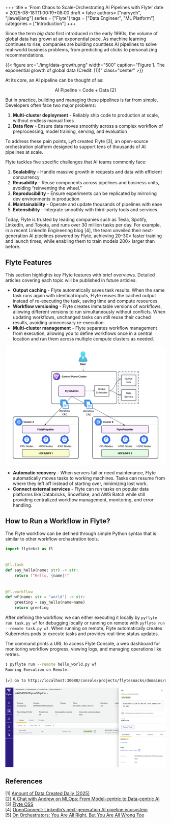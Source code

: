 +++
title = 'From Chaos to Scale-Orchestrating AI Pipelines with Flyte'
date = 2025-08-18T11:00:19+08:00
draft = false
authors= ["naryyeh", "jiaweijiang"]
series = ["Flyte"]
tags = ["Data Engineer", "ML Platform"]
categories = ["Introduction"]
+++

Since the term *big data* first introduced in the early 1990s, the volume of global data has grown at an exponential pace. As machine learning continues to rise, companies are building countless AI pipelines to solve real-world business problems, from predicting ad clicks to personalizing recommendations.


{{< figure src="./img/data-growth.png" width="500" caption="Figure 1. The exponential growth of global data (Credit: [1])" class="center" >}} 

At its core, an AI pipeline can be thought of as:

$$
\text{AI Pipeline = Code + Data [2]}
$$

But in practice, building and managing these pipelines is far from simple. Developers often face two major problems:

1. **Multi-cluster deployment** - Reliably ship code to production at scale, without endless manual fixes
2. **Data flow** - Ensure data moves smoothly across a complex workflow of preprocessing, model training, serving, and evaluation

To address these pain points, Lyft created Flyte [3], an open-source orchestration platform designed to support tens of thousands of AI pipelines at scale.

Flyte tackles five specific challenges that AI teams commonly face:

1. **Scalability** - Handle massive growth in requests and data with efficient concurrency
2. **Reusability** - Reuse components across pipelines and business units, avoiding “reinventing the wheel."
3. **Reproducibility** - Ensure experiments can be replicated by mirroring dev environments in production
4. **Maintainability** - Operate and update thousands of pipelines with ease
5. **Extensibility** - Integrate smoothly with third-party tools and services

Today, Flyte is trusted by leading companies such as Tesla, Spotify, LinkedIn, and Toyota, and runs over 30 million tasks per day. For example, in a recent LinkedIn Engineering blog [4], the team unveiled their next-generation AI pipelines powered by Flyte, achieving 20–30× faster training and launch times, while enabling them to train models 200× larger than before.


## Flyte Features 

This section highlights key Flyte features with brief overviews. Detailed articles
covering each topic will be published in future articles.

- **Output caching** - Flyte automatically saves task results. When the same task runs
again with identical inputs, Flyte reuses the cached output instead of re-executing the
task, saving time and compute resources.
- **Workflow versioning** - Flyte creates immutable versions of workflows, allowing
different versions to run simultaneously without conflicts. When updating workflows,
unchanged tasks can still reuse their cached results, avoiding unnecessary re-execution.
- **Multi-cluster management** - Flyte separates workflow management from execution,
allowing you to define workflows once in a central location and run them across multiple
compute clusters as needed.


![multi-region routing](./img/multi_region-routing.png "Figure 2. Flyte multi-region routing setup (Credit: [4])") 

- **Automatic recovery** - When servers fail or need maintenance, Flyte automatically
moves tasks to working machines. Tasks can resume from where they left off instead of
starting over, minimizing lost work.
- **Connect external services** - Flyte can run tasks on popular data platforms like
Databricks, Snowflake, and AWS Batch while still providing centralized workflow
management, monitoring, and error handling.


## How to Run a Workflow in Flyte?

The Flyte workflow can be defined through simple Python syntax that is similar to other
workflow orchastration tools.

```python
import flytekit as fl


@fl.task
def say_hello(name: str) -> str:
    return f"Hello, {name}!"


@fl.workflow
def wf(name: str = "world") -> str:
    greeting = say_hello(name=name)
    return greeting
```


After defining the workflow, we can either executing it locally by `pyflyte run task.py
wf` for debugging locally or running on remote with `pyflyte run --remote task.py wf`.
When running on remote, Flyte automatically creates Kubernetes pods to execute tasks and
provides real-time status updates.

The command prints a URL to access Flyte Console, a web dashboard for monitoring workflow
progress, viewing logs, and managing operations like retries.

```sh
❯ pyflyte run --remote hello_world.py wf
Running Execution on Remote.

[✔] Go to http://localhost:30080/console/projects/flytesnacks/domains/development/executions/a465495htfhprw5fhp2w to see execution in the console.
```

![flyte-console](./img/flyte-console.png "Figure 3. Flyte console") 


## References
[1] [Amount of Data Created Daily (2025)](https://explodingtopics.com/blog/data-generated-per-day) <br>
[2] [A Chat with Andrew on MLOps: From Model-centric to Data-centric AI](https://www.youtube.com/watch?v=06-AZXmwHjo) <br>
[3] [Flyte OSS](https://www.union.ai/docs/v1/flyte/user-guide/) <br>
[4] [OpenConnect: LinkedIn’s next-generation AI pipeline ecosystem](https://www.linkedin.com/blog/engineering/infrastructure/openconnect-linkedins-next-generation-ai-pipeline-ecosystem) <br>
[5] [On Orchestrators: You Are All Right, But You Are All Wrong Too](https://dlthub.com/blog/on-orchestrators) <br>
